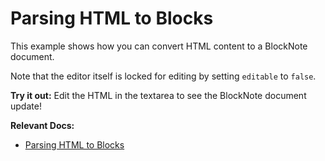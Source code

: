 # Parsing HTML to Blocks

This example shows how you can convert HTML content to a BlockNote document.

Note that the editor itself is locked for editing by setting `editable` to `false`.

**Try it out:** Edit the HTML in the textarea to see the BlockNote document update!

**Relevant Docs:**

- [Parsing HTML to Blocks](/docs/editor-api/converting-blocks#parsing-html-to-blocks)
